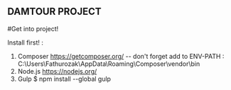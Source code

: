 ## DAMTOUR PROJECT

#Get into project!

Install first! :
 1. Composer  https://getcomposer.org/   -- don't forget add to ENV-PATH : C:\Users\Fathurozak\AppData\Roaming\Composer\vendor\bin
 2. Node.js  https://nodejs.org/
 3. Gulp  $ npm install --global gulp
